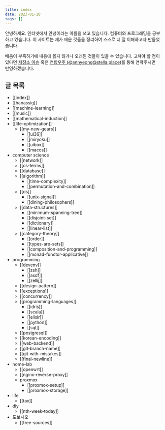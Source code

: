 ```yaml
---
title: index
date: 2023-01-10
tags: []
---
```


안녕하세요. 인터넷에서 안녕이라는 이름을 쓰고 있습니다.
컴퓨터와 프로그래밍을 공부하고 있습니다.
이 사이트는 제가 배운 것들을 정리하여 스스로 더 잘 이해하고자 만들었습니다.

배움이 부족하기에 내용에 옳지 않거나 오래된 것들이 있을 수 있습니다.
고쳐야 할 점이 있다면 [저장소 이슈](https://github.com/nyeong/hanassig/issues/new)
혹은 [연합우주 (@annyeong@stella.place)](https://stella.place/@annyeong)를 통해 연락주시면 반영하겠습니다.

## 글 목록

- [[index]]
- [[hanassig]]
- [[machine-learning]]
- [[music]]
- [[mathematical-induction]]
- [[life-optimization]]
  - [[my-new-gears]]
    - [[ui36]]
    - [[miryoku]]
    - [[uibox]]
    - [[macos]]
- computer science
  - [[network]]
  - [[cs-terms]]
  - [[database]]
  - [[algorithm]]
    - [[time-complexity]]
    - [[permutation-and-combination]]
  - [[os]]
    - [[unix-signal]]
    - [[dining-philosophers]]
  - [[data-structures]]
    - [[minimum-spanning-tree]]
    - [[disjoint-set]]
    - [[dictionary]]
    - [[linear-list]]
  - [[category-theory]]
    - [[order]]
    - [[types-are-sets]]
    - [[composition-and-programming]]
    - [[monad-functor-applicative]]
- programming
  - [[devenv]]
    - [[zsh]]
    - [[asdf]]
    - [[zellij]]
  - [[design-pattern]]
  - [[exceptions]]
  - [[concurrency]]
  - [[programming-languages]]
    - [[idris]]
    - [[scala]]
    - [[elixir]]
    - [[python]]
    - [[sql]]
  - [[postgresql]]
  - [[korean-encoding]]
  - [[web-backend]]
  - [[git-branch-name]]
  - [[git-with-mistakes]]
  - [[final-newline]]
- home-lab
  - [[openwrt]]
  - [[nginx-reverse-proxy]]
  - proxmox
    - [[proxmox-setup]]
    - [[proxmox-storage]]
- life
  - [[tax]]
- diy
  - [[nth-week-today]]
- 도보시오
  - [[free-sources]]
